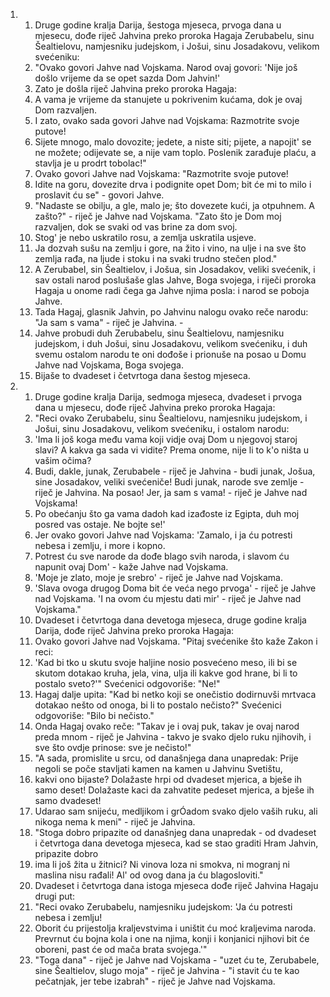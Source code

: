 <ol>
  <li>
    <ol>
      <li>Druge godine kralja Darija, šestoga mjeseca, prvoga dana u  mjesecu, dođe riječ Jahvina preko proroka Hagaja Zerubabelu,  sinu Šealtielovu, namjesniku judejskom, i Jošui, sinu Josadakovu, velikom svećeniku:</li>
      <li>"Ovako govori Jahve nad Vojskama. Narod  ovaj govori: 'Nije još došlo vrijeme da se opet sazda Dom Jahvin!'</li>
      <li>Zato je došla riječ Jahvina preko proroka Hagaja:</li>
      <li>A vama  je vrijeme da stanujete u pokrivenim kućama, dok je ovaj Dom  razvaljen.</li>
      <li>I zato, ovako sada govori Jahve nad Vojskama: Razmotrite svoje putove!</li>
      <li>Sijete mnogo, malo dovozite; jedete, a niste siti; pijete, a napojit' se ne možete; odijevate se, a nije vam toplo. Poslenik zarađuje plaću, a stavlja je u prodrt tobolac!"</li>
      <li>Ovako govori Jahve nad Vojskama: "Razmotrite svoje putove!</li>
      <li>Idite na goru, dovezite drva i podignite opet Dom; bit će mi to milo i proslavit ću se" - govori Jahve.</li>
      <li>"Nadaste se obilju, a gle, malo je; što dovezete kući, ja otpuhnem. A zašto?" - riječ je Jahve nad Vojskama. "Zato što je Dom moj razvaljen, dok se svaki od vas brine za dom svoj.</li>
      <li>Stog' je nebo uskratilo rosu, a zemlja uskratila usjeve.</li>
      <li>Ja dozvah sušu na zemlju i gore, na žito i vino, na ulje i na sve što zemlja rađa, na ljude i stoku i na svaki trudno stečen plod."</li>
      <li>A Zerubabel, sin Šealtielov, i Jošua, sin Josadakov,  veliki svećenik, i sav ostali narod poslušaše glas Jahve, Boga  svojega, i riječi proroka Hagaja u onome radi čega ga Jahve njima  posla: i narod se poboja Jahve.</li>
      <li>Tada Hagaj, glasnik Jahvin, po Jahvinu nalogu ovako reče  narodu: "Ja sam s vama" - riječ je Jahvina. -</li>
      <li>Jahve probudi  duh Zerubabelu, sinu Šealtielovu, namjesniku judejskom, i duh  Jošui, sinu Josadakovu, velikom svećeniku, i duh svemu ostalom  narodu te oni dođoše i prionuše na posao u Domu Jahve nad Vojskama, Boga svojega.</li>
      <li>Bijaše to dvadeset i četvrtoga dana šestog  mjeseca.</li>
    </ol>
  </li>
  <li>
    <ol>
      <li>Druge godine kralja Darija, sedmoga mjeseca, dvadeset i prvoga  dana u mjesecu, dođe riječ Jahvina preko proroka Hagaja:</li>
      <li>"Reci  ovako Zerubabelu, sinu Šealtielovu, namjesniku judejskom, i Jošui, sinu Josadakovu, velikom svećeniku, i ostalom narodu:</li>
      <li>'Ima li još koga među vama koji vidje ovaj Dom u njegovoj staroj slavi? A kakva ga sada vi vidite? Prema onome, nije li to k'o ništa u vašim očima?</li>
      <li>Budi, dakle, junak, Zerubabele - riječ je Jahvina - budi junak, Jošua, sine Josadakov, veliki svećeniče! Budi junak, narode sve zemlje - riječ je Jahvina. Na posao! Jer, ja sam s vama! - riječ je Jahve nad Vojskama!</li>
      <li>Po obećanju što ga vama dadoh kad izađoste iz Egipta, duh moj posred vas ostaje. Ne bojte se!'</li>
      <li>Jer ovako govori Jahve nad Vojskama: 'Zamalo, i ja ću potresti nebesa i zemlju, i more i kopno.</li>
      <li>Potrest ću sve narode da dođe blago svih naroda, i slavom ću napunit ovaj Dom' - kaže Jahve nad Vojskama.</li>
      <li>'Moje je zlato, moje je srebro' - riječ je Jahve nad Vojskama.</li>
      <li>'Slava ovoga drugog Doma bit će veća nego prvoga' - riječ je Jahve nad Vojskama. 'I na ovom ću mjestu dati mir' - riječ je Jahve nad Vojskama."</li>
      <li>Dvadeset i četvrtoga dana devetoga mjeseca, druge godine  kralja Darija, dođe riječ Jahvina preko proroka Hagaja:</li>
      <li>Ovako  govori Jahve nad Vojskama. "Pitaj svećenike što kaže Zakon i  reci:</li>
      <li>'Kad bi tko u skutu svoje haljine nosio posvećeno meso, ili bi se skutom dotakao kruha, jela, vina, ulja ili kakve god  hrane, bi li to postalo sveto?'" Svećenici odgovoriše: "Ne!"</li>
      <li>Hagaj dalje upita: "Kad bi netko koji se onečistio dodirnuvši  mrtvaca dotakao nešto od onoga, bi li to postalo nečisto?" Svećenici  odgovoriše: "Bilo bi nečisto."</li>
      <li>Onda Hagaj ovako reče: "Takav je i ovaj puk, takav je ovaj narod preda mnom - riječ je Jahvina - takvo je svako djelo ruku njihovih, i sve što ovdje prinose: sve je nečisto!"</li>
      <li>"A sada, promislite u srcu, od današnjega dana unapredak: Prije negoli se poče stavljati kamen na kamen u Jahvinu Svetištu,</li>
      <li>kakvi ono bijaste? Dolažaste hrpi od dvadeset mjerica, a bješe ih samo deset! Dolažaste kaci da zahvatite pedeset mjerica, a bješe ih samo dvadeset!</li>
      <li>Udarao sam snijeću, medljikom i grÓadom svako djelo vaših ruku, ali nikoga nema k meni" - riječ je Jahvina.</li>
      <li>"Stoga dobro pripazite od današnjeg dana unapredak - od dvadeset i četvrtoga dana devetoga mjeseca, kad se stao graditi Hram Jahvin, pripazite dobro</li>
      <li>ima li još žita u žitnici? Ni vinova loza ni smokva, ni mogranj ni maslina nisu rađali! Al' od ovog dana ja ću blagosloviti."</li>
      <li>Dvadeset i četvrtoga dana istoga mjeseca dođe riječ Jahvina  Hagaju drugi put:</li>
      <li>"Reci ovako Zerubabelu, namjesniku judejskom: 'Ja ću potresti nebesa i zemlju!</li>
      <li>Oborit ću prijestolja kraljevstvima i uništit ću moć kraljevima naroda. Prevrnut ću bojna kola i one na njima, konji i konjanici njihovi bit će oboreni, past će od mača brata svojega.'"</li>
      <li>"Toga dana" - riječ je Jahve nad Vojskama - "uzet ću te, Zerubabele, sine Šealtielov, slugo moja" - riječ je Jahvina - "i stavit ću te kao pečatnjak, jer tebe izabrah" - riječ je Jahve nad Vojskama.</li>
    </ol>
  </li>
</ol>